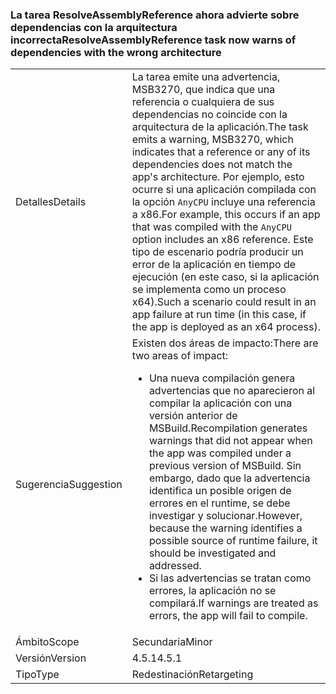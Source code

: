 ### <a name="resolveassemblyreference-task-now-warns-of-dependencies-with-the-wrong-architecture"></a><span data-ttu-id="15266-101">La tarea ResolveAssemblyReference ahora advierte sobre dependencias con la arquitectura incorrecta</span><span class="sxs-lookup"><span data-stu-id="15266-101">ResolveAssemblyReference task now warns of dependencies with the wrong architecture</span></span>

|   |   |
|---|---|
|<span data-ttu-id="15266-102">Detalles</span><span class="sxs-lookup"><span data-stu-id="15266-102">Details</span></span>|<span data-ttu-id="15266-103">La tarea emite una advertencia, MSB3270, que indica que una referencia o cualquiera de sus dependencias no coincide con la arquitectura de la aplicación.</span><span class="sxs-lookup"><span data-stu-id="15266-103">The task emits a warning, MSB3270, which indicates that a reference or any of its dependencies does not match the app's architecture.</span></span> <span data-ttu-id="15266-104">Por ejemplo, esto ocurre si una aplicación compilada con la opción <code>AnyCPU</code> incluye una referencia a x86.</span><span class="sxs-lookup"><span data-stu-id="15266-104">For example, this occurs if an app that was compiled with the <code>AnyCPU</code> option includes an x86 reference.</span></span> <span data-ttu-id="15266-105">Este tipo de escenario podría producir un error de la aplicación en tiempo de ejecución (en este caso, si la aplicación se implementa como un proceso x64).</span><span class="sxs-lookup"><span data-stu-id="15266-105">Such a scenario could result in an app failure at run time (in this case, if the app is deployed as an x64 process).</span></span>|
|<span data-ttu-id="15266-106">Sugerencia</span><span class="sxs-lookup"><span data-stu-id="15266-106">Suggestion</span></span>|<span data-ttu-id="15266-107">Existen dos áreas de impacto:</span><span class="sxs-lookup"><span data-stu-id="15266-107">There are two areas of impact:</span></span><ul><li><span data-ttu-id="15266-108">Una nueva compilación genera advertencias que no aparecieron al compilar la aplicación con una versión anterior de MSBuild.</span><span class="sxs-lookup"><span data-stu-id="15266-108">Recompilation generates warnings that did not appear when the app was compiled under a previous version of MSBuild.</span></span> <span data-ttu-id="15266-109">Sin embargo, dado que la advertencia identifica un posible origen de errores en el runtime, se debe investigar y solucionar.</span><span class="sxs-lookup"><span data-stu-id="15266-109">However, because the warning identifies a possible source of runtime failure, it should be investigated and addressed.</span></span></li><li><span data-ttu-id="15266-110">Si las advertencias se tratan como errores, la aplicación no se compilará.</span><span class="sxs-lookup"><span data-stu-id="15266-110">If warnings are treated as errors, the app will fail to compile.</span></span></li></ul>|
|<span data-ttu-id="15266-111">Ámbito</span><span class="sxs-lookup"><span data-stu-id="15266-111">Scope</span></span>|<span data-ttu-id="15266-112">Secundaria</span><span class="sxs-lookup"><span data-stu-id="15266-112">Minor</span></span>|
|<span data-ttu-id="15266-113">Versión</span><span class="sxs-lookup"><span data-stu-id="15266-113">Version</span></span>|<span data-ttu-id="15266-114">4.5.1</span><span class="sxs-lookup"><span data-stu-id="15266-114">4.5.1</span></span>|
|<span data-ttu-id="15266-115">Tipo</span><span class="sxs-lookup"><span data-stu-id="15266-115">Type</span></span>|<span data-ttu-id="15266-116">Redestinación</span><span class="sxs-lookup"><span data-stu-id="15266-116">Retargeting</span></span>|

